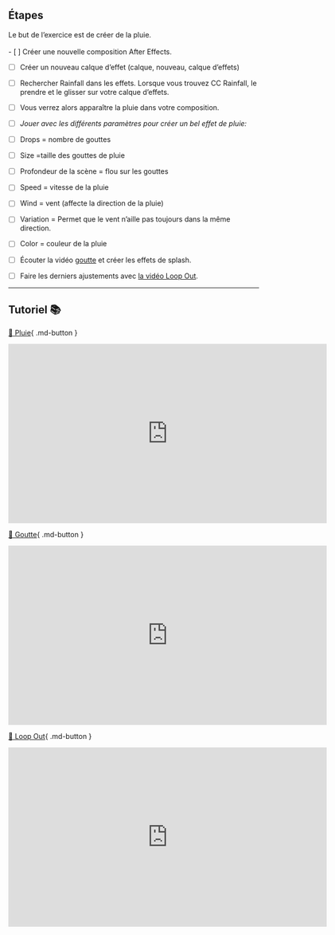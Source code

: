 


## Étapes
Le but de l’exercice est de créer de la pluie.    
<br>- [ ] Créer une nouvelle composition After Effects.
- [ ] Créer un nouveau calque d’effet (calque, nouveau, calque d’effets)
- [ ] Rechercher Rainfall dans les effets. Lorsque vous trouvez CC Rainfall, le prendre et le glisser sur votre calque d’effets.
- [ ] Vous verrez alors apparaître la pluie dans votre composition.
- [ ] *Jouer avec les différents paramètres pour créer un bel effet de pluie:*
- [ ] Drops = nombre de gouttes
- [ ] Size =taille des gouttes de pluie
- [ ] Profondeur de la scène = flou sur les gouttes
- [ ] Speed = vitesse de la pluie
- [ ] Wind = vent (affecte la direction de la pluie)
- [ ] Variation = Permet que le vent n’aille pas toujours dans la même direction.
- [ ] Color = couleur de la pluie
- [ ] Écouter la vidéo <a href="https://cmontmorency365.sharepoint.com/:v:/s/TIM-582214-Animation2d77/EbTWdoyUo3NDvs0zyxz3U1wBPjyHqOjtHH7jLdiRGCO4ZA?e=0NN7K4"> goutte</a> et créer les effets de splash.
- [ ] Faire les derniers ajustements avec <a href="https://cmontmorency365.sharepoint.com/:v:/s/TIM-582214-Animation2d77/ETxZvGlMdL1CisMBrtucYZUBBXWDcGTiq03-DEA3SEBKgA?e=GgSZWd">la vidéo Loop Out</a>.


***  


## Tutoriel 📚
[📁 Pluie](https://cmontmorency365.sharepoint.com/:v:/s/TIM-582214-Animation2d77/ERH5bWOx7BVInt8_ULJ6OwsBYh8u9XTHKri8jIjvVS6pYA?e=M9IdqJ){ .md-button }   <br>   
<iframe src="https://cmontmorency365.sharepoint.com/sites/TIM-582214-Animation2d77/_layouts/15/embed.aspx?UniqueId=636df911-ecb1-4815-9edf-3f50b27a3b0b&embed=%7B%22ust%22%3Atrue%2C%22hv%22%3A%22CopyEmbedCode%22%7D&referrer=StreamWebApp&referrerScenario=EmbedDialog.Create" width="640" height="360" frameborder="0" scrolling="no" allowfullscreen title="01_pluie_calque_effet_rainfall.mov"></iframe>
    
[📁 Goutte](https://cmontmorency365.sharepoint.com/:v:/s/TIM-582214-Animation2d77/EbTWdoyUo3NDvs0zyxz3U1wBPjyHqOjtHH7jLdiRGCO4ZA?e=0NN7K4){ .md-button }   <br>   
<iframe src="https://cmontmorency365.sharepoint.com/sites/TIM-582214-Animation2d77/_layouts/15/embed.aspx?UniqueId=8c76d6b4-a394-4373-becd-33cb1cf7535c&embed=%7B%22ust%22%3Atrue%2C%22hv%22%3A%22CopyEmbedCode%22%7D&referrer=StreamWebApp&referrerScenario=EmbedDialog.Create" width="640" height="360" frameborder="0" scrolling="no" allowfullscreen title="02_pluie_splash.mov"></iframe>
    
[📁 Loop Out](https://cmontmorency365.sharepoint.com/:v:/s/TIM-582214-Animation2d77/ETxZvGlMdL1CisMBrtucYZUBBXWDcGTiq03-DEA3SEBKgA?e=GgSZWd){ .md-button }   <br>   

<iframe src="https://cmontmorency365.sharepoint.com/sites/TIM-582214-Animation2d77/_layouts/15/embed.aspx?UniqueId=69bc593c-744c-42bd-8ac3-01aedb9c6195&embed=%7B%22ust%22%3Atrue%2C%22hv%22%3A%22CopyEmbedCode%22%7D&referrer=StreamWebApp&referrerScenario=EmbedDialog.Create" width="640" height="360" frameborder="0" scrolling="no" allowfullscreen title="03_pluie_splash_looOutDuration_ajouter_keyframe_debut.mov"></iframe>
